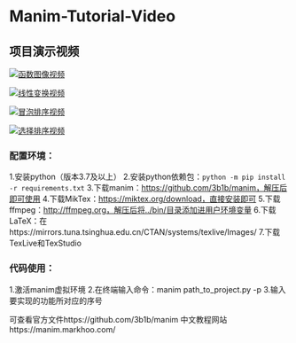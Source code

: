 # Manim-Tutorial-Video

## 项目演示视频

[![函数图像视频](https://i.postimg.cc/NfSK47xX/1.jpg)](https://www.bilibili.com/video/BV12dacz1EoM/?p=1)

[![线性变换视频](https://i.postimg.cc/P5ntJ64S/2.jpg)](https://www.bilibili.com/video/BV12dacz1EoM?vd_source=bfb49e9498218caf31193e8590b09291&p=2)

[![冒泡排序视频](https://i.postimg.cc/15w8vV7Y/4.jpg)](https://www.bilibili.com/video/BV12dacz1EoM?vd_source=bfb49e9498218caf31193e8590b09291&p=3)

[![选择排序视频](https://i.postimg.cc/Zng5w46m/3.jpg)](https://www.bilibili.com/video/BV12dacz1EoM?vd_source=bfb49e9498218caf31193e8590b09291&p=4)


### 配置环境：
1.安装python（版本3.7及以上）
2.安装python依赖包：`python -m pip install -r requirements.txt`
3.下载manim：https://github.com/3b1b/manim，解压后即可使用
4.下载MikTex：https://miktex.org/download，直接安装即可
5.下载ffmpeg：http://ffmpeg.org，解压后将../bin/目录添加进用户环境变量
6.下载LaTeX：在https://mirrors.tuna.tsinghua.edu.cn/CTAN/systems/texlive/Images/
7.下载TexLive和TexStudio

### 代码使用：
1.激活manim虚拟环境
2.在终端输入命令：manim path_to_project.py -p
3.输入要实现的功能所对应的序号


可查看官方文件https://github.com/3b1b/manim
中文教程网站https://manim.markhoo.com/
